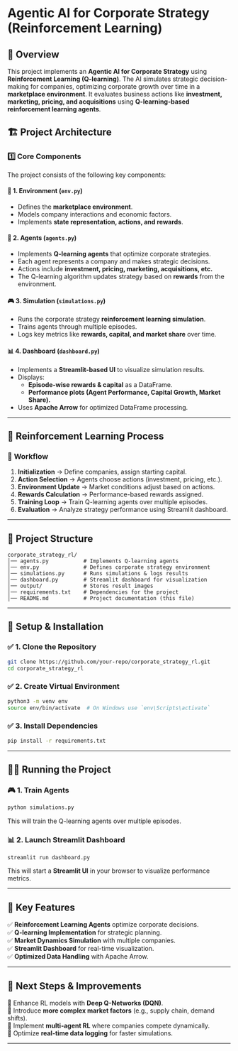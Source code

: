 # Agentic AI for Corporate Strategy (Reinforcement Learning)

## 📌 **Overview**
This project implements an **Agentic AI for Corporate Strategy** using **Reinforcement Learning (Q-learning)**. The AI simulates strategic decision-making for companies, optimizing corporate growth over time in a **marketplace environment**. It evaluates business actions like **investment, marketing, pricing, and acquisitions** using **Q-learning-based reinforcement learning agents**.

## 🏗 **Project Architecture**

### 1️⃣ **Core Components**
The project consists of the following key components:

#### 🏢 **1. Environment (`env.py`)**
- Defines the **marketplace environment**.
- Models company interactions and economic factors.
- Implements **state representation, actions, and rewards**.

#### 🤖 **2. Agents (`agents.py`)**
- Implements **Q-learning agents** that optimize corporate strategies.
- Each agent represents a company and makes strategic decisions.
- Actions include **investment, pricing, marketing, acquisitions, etc.**
- The Q-learning algorithm updates strategy based on **rewards** from the environment.

#### 🎮 **3. Simulation (`simulations.py`)**
- Runs the corporate strategy **reinforcement learning simulation**.
- Trains agents through multiple episodes.
- Logs key metrics like **rewards, capital, and market share** over time.

#### 📊 **4. Dashboard (`dashboard.py`)**
- Implements a **Streamlit-based UI** to visualize simulation results.
- Displays:
  - **Episode-wise rewards & capital** as a DataFrame.
  - **Performance plots (Agent Performance, Capital Growth, Market Share).**
- Uses **Apache Arrow** for optimized DataFrame processing.

---

## 🔄 **Reinforcement Learning Process**

### 📍 **Workflow**
1. **Initialization** → Define companies, assign starting capital.
2. **Action Selection** → Agents choose actions (investment, pricing, etc.).
3. **Environment Update** → Market conditions adjust based on actions.
4. **Rewards Calculation** → Performance-based rewards assigned.
5. **Training Loop** → Train Q-learning agents over multiple episodes.
6. **Evaluation** → Analyze strategy performance using Streamlit dashboard.

---

## 📁 **Project Structure**
```
corporate_strategy_rl/
│── agents.py           # Implements Q-learning agents
│── env.py              # Defines corporate strategy environment
│── simulations.py      # Runs simulations & logs results
│── dashboard.py        # Streamlit dashboard for visualization
│── output/             # Stores result images
│── requirements.txt    # Dependencies for the project
│── README.md           # Project documentation (this file)
```

---

## 🔧 **Setup & Installation**

### ✅ **1. Clone the Repository**
```bash
git clone https://github.com/your-repo/corporate_strategy_rl.git
cd corporate_strategy_rl
```

### ✅ **2. Create Virtual Environment**
```bash
python3 -m venv env
source env/bin/activate  # On Windows use `env\Scripts\activate`
```

### ✅ **3. Install Dependencies**
```bash
pip install -r requirements.txt
```

---

## 🏃‍♂️ **Running the Project**

### 🎮 **1. Train Agents**
```bash
python simulations.py
```
This will train the Q-learning agents over multiple episodes.

### 📊 **2. Launch Streamlit Dashboard**
```bash
streamlit run dashboard.py
```
This will start a **Streamlit UI** in your browser to visualize performance metrics.

---

## 🎯 **Key Features**
✅ **Reinforcement Learning Agents** optimize corporate decisions.<br>
✅ **Q-learning Implementation** for strategic planning.<br>
✅ **Market Dynamics Simulation** with multiple companies.<br>
✅ **Streamlit Dashboard** for real-time visualization.<br>
✅ **Optimized Data Handling** with Apache Arrow.

---

## 📌 **Next Steps & Improvements**
🔹 Enhance RL models with **Deep Q-Networks (DQN)**.<br>
🔹 Introduce **more complex market factors** (e.g., supply chain, demand shifts).<br>
🔹 Implement **multi-agent RL** where companies compete dynamically.<br>
🔹 Optimize **real-time data logging** for faster simulations.

---
